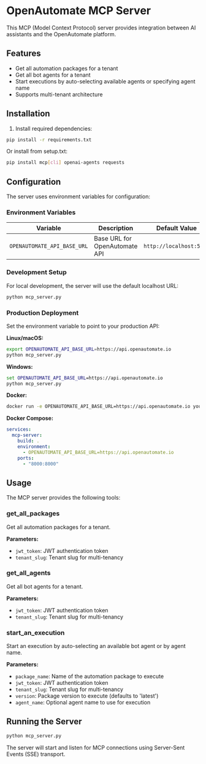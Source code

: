 # OpenAutomate MCP Server

This MCP (Model Context Protocol) server provides integration between AI assistants and the OpenAutomate platform.

## Features

- Get all automation packages for a tenant
- Get all bot agents for a tenant  
- Start executions by auto-selecting available agents or specifying agent name
- Supports multi-tenant architecture

## Installation

1. Install required dependencies:
```bash
pip install -r requirements.txt
```

Or install from setup.txt:
```bash
pip install mcp[cli] openai-agents requests
```

## Configuration

The server uses environment variables for configuration:

### Environment Variables

| Variable | Description | Default Value |
|----------|-------------|---------------|
| `OPENAUTOMATE_API_BASE_URL` | Base URL for OpenAutomate API | `http://localhost:5252` |

### Development Setup

For local development, the server will use the default localhost URL:
```bash
python mcp_server.py
```

### Production Deployment

Set the environment variable to point to your production API:

**Linux/macOS:**
```bash
export OPENAUTOMATE_API_BASE_URL=https://api.openautomate.io
python mcp_server.py
```

**Windows:**
```cmd
set OPENAUTOMATE_API_BASE_URL=https://api.openautomate.io
python mcp_server.py
```

**Docker:**
```bash
docker run -e OPENAUTOMATE_API_BASE_URL=https://api.openautomate.io your-mcp-server
```

**Docker Compose:**
```yaml
services:
  mcp-server:
    build: .
    environment:
      - OPENAUTOMATE_API_BASE_URL=https://api.openautomate.io
    ports:
      - "8000:8000"
```

## Usage

The MCP server provides the following tools:

### get_all_packages
Get all automation packages for a tenant.

**Parameters:**
- `jwt_token`: JWT authentication token
- `tenant_slug`: Tenant slug for multi-tenancy

### get_all_agents  
Get all bot agents for a tenant.

**Parameters:**
- `jwt_token`: JWT authentication token
- `tenant_slug`: Tenant slug for multi-tenancy

### start_an_execution
Start an execution by auto-selecting an available bot agent or by agent name.

**Parameters:**
- `package_name`: Name of the automation package to execute
- `jwt_token`: JWT authentication token
- `tenant_slug`: Tenant slug for multi-tenancy
- `version`: Package version to execute (defaults to 'latest')
- `agent_name`: Optional agent name to use for execution

## Running the Server

```bash
python mcp_server.py
```

The server will start and listen for MCP connections using Server-Sent Events (SSE) transport. 